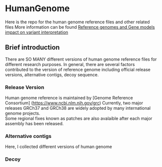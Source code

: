 # HumanGenome
Here is the repo for the human genome reference files and other related files
More information can be found [Reference genomes and Gene models impact on variant interpretation](https://bioinfo-diag.fr/wp-content/uploads/2019/10/BioinfoDiag_2019_EAY.pdf)

## Brief introduction 
There are SO MANY different versions of human genome reference files for different research purposes. 
In general, there are several factors contributed to the version of reference genome including official release versions, alternative contigs, decoy sequence. 

### Release Version
Human genome reference is maintained by [Genome Reference Consortium] (https://www.ncbi.nlm.nih.gov/grc)
Currently, two major releases GRCh37 and GRCh38 are widely adopted by many international genome projects.  
Some regional fixes known as patches are also avalaible after each major assembly has been released.  

### Alternative contigs

Here, I collected different versions of human genome

### Decoy



